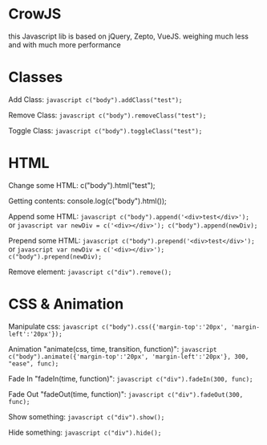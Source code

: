 # CrowJS

this Javascript lib is based on jQuery, Zepto, VueJS.
weighing much less and with much more performance

# Classes

Add Class:
	```javascript
	c("body").addClass("test");
	```

Remove Class:
	```javascript
	c("body").removeClass("test");
	```

Toggle Class:
	```javascript
	c("body").toggleClass("test");
	```

# HTML

Change some HTML:
	c("body").html("test");
 
Getting contents:
	console.log(c("body").html());
  
Append some HTML:
	```javascript
	c("body").append('<div>test</div>');
	```
	or
	```javascript
	var newDiv = c('<div></div>');
	c("body").append(newDiv);
	```
  
Prepend some HTML:
	```javascript
	c("body").prepend('<div>test</div>');
	```
	or
	```javascript
	var newDiv = c('<div></div>');
	c("body").prepend(newDiv);
	```
	
Remove element:
	```javascript
	c("div").remove();
	```
  
 
# CSS & Animation
 
Manipulate css:
	```javascript
	c("body").css({'margin-top':'20px', 'margin-left':'20px'});
	```

Animation "animate(css, time, transition, function)":
	```javascript
	c("body").animate({'margin-top':'20px', 'margin-left':'20px'}, 300, "ease", func);
	```

Fade In "fadeIn(time, function)":
	```javascript
	c("div").fadeIn(300, func);
	```
	
Fade Out "fadeOut(time, function)":
	```javascript
	c("div").fadeOut(300, func);
	```
	
Show something:
	```javascript
	c("div").show();
	```

Hide something:
	```javascript
	c("div").hide();
	```
